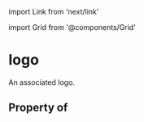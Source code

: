 import Link from 'next/link'
  
import Grid from '@components/Grid'

# logo

An associated logo.

## Property of



